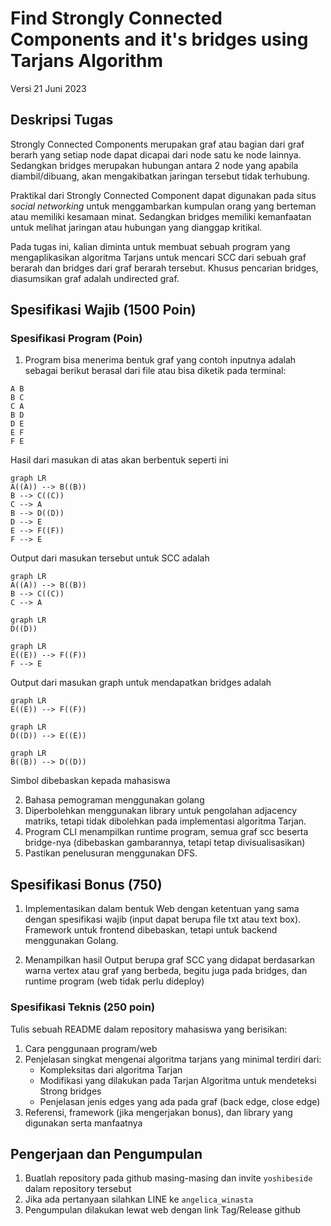 # Find Strongly Connected Components and it's bridges using Tarjans Algorithm

Versi 21 Juni 2023

## Deskripsi Tugas

Strongly Connected Components merupakan graf atau bagian dari graf berarh yang setiap node dapat dicapai dari node satu ke node lainnya. Sedangkan bridges merupakan hubungan antara 2 node yang apabila diambil/dibuang, akan mengakibatkan jaringan tersebut tidak terhubung.

Praktikal dari Strongly Connected Component dapat digunakan pada situs _social networking_ untuk menggambarkan kumpulan orang yang berteman atau memiliki kesamaan minat. Sedangkan bridges memiliki kemanfaatan untuk melihat jaringan atau hubungan yang dianggap kritikal.

Pada tugas ini, kalian diminta untuk membuat sebuah program yang mengaplikasikan algoritma Tarjans untuk mencari SCC dari sebuah graf berarah dan bridges dari graf berarah tersebut. Khusus pencarian bridges, diasumsikan graf adalah undirected graf.

## Spesifikasi Wajib (1500 Poin)

### Spesifikasi Program (Poin)

1. Program bisa menerima bentuk graf yang contoh inputnya adalah sebagai berikut berasal dari file atau bisa diketik pada terminal:

```
A B
B C
C A
B D
D E
E F
F E
```

Hasil dari masukan di atas akan berbentuk seperti ini

```mermaid
graph LR
A((A)) --> B((B))
B --> C((C))
C --> A
B --> D((D))
D --> E
E --> F((F))
F --> E
```

Output dari masukan tersebut untuk SCC adalah

```mermaid
graph LR
A((A)) --> B((B))
B --> C((C))
C --> A
```

```mermaid
graph LR
D((D))
```

```mermaid
graph LR
E((E)) --> F((F))
F --> E
```

Output dari masukan graph untuk mendapatkan bridges adalah

```mermaid
graph LR
E((E)) --> F((F))
```

```mermaid
graph LR
D((D)) --> E((E))
```

```mermaid
graph LR
B((B)) --> D((D))
```

Simbol dibebaskan kepada mahasiswa

2. Bahasa pemograman menggunakan golang
3. Diperbolehkan menggunakan library untuk pengolahan adjacency matriks, tetapi tidak dibolehkan pada implementasi algoritma Tarjan.
4. Program CLI menampilkan runtime program, semua graf scc beserta bridge-nya (dibebaskan gambarannya, tetapi tetap divisualisasikan)
5. Pastikan penelusuran menggunakan DFS.

## Spesifikasi Bonus (750)

1. Implementasikan dalam bentuk Web dengan ketentuan yang sama dengan spesifikasi wajib (input dapat berupa file txt atau text box). Framework untuk frontend dibebaskan, tetapi untuk backend menggunakan Golang.

2. Menampilkan hasil Output berupa graf SCC yang didapat berdasarkan warna vertex atau graf yang berbeda, begitu juga pada bridges, dan runtime program (web tidak perlu dideploy)

### Spesifikasi Teknis (250 poin)

Tulis sebuah README dalam repository mahasiswa yang berisikan:

1. Cara penggunaan program/web
2. Penjelasan singkat mengenai algoritma tarjans yang minimal terdiri dari:
   - Kompleksitas dari algoritma Tarjan
   - Modifikasi yang dilakukan pada Tarjan Algoritma untuk mendeteksi Strong bridges
   - Penjelasan jenis edges yang ada pada graf (back edge, close edge)
3. Referensi, framework (jika mengerjakan bonus), dan library yang digunakan serta manfaatnya

## Pengerjaan dan Pengumpulan

1. Buatlah repository pada github masing-masing dan invite `yoshibeside` dalam repository tersebut
2. Jika ada pertanyaan silahkan LINE ke `angelica_winasta`
3. Pengumpulan dilakukan lewat web dengan link Tag/Release github
